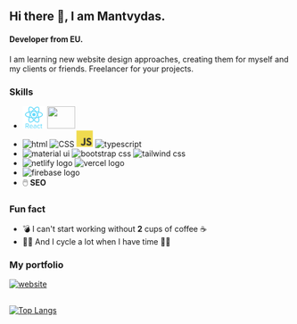 ## Hi there 👋, I am  Mantvydas.
#### Developer from EU.
I am learning new website design approaches, creating them for myself and my clients or friends.
Freelancer for your projects.

### Skills

- <img src="https://raw.githubusercontent.com/devicons/devicon/master/icons/react/react-original-wordmark.svg" alt="react" width="40" height="40"/>  <img src="https://upload.vectorlogo.zone/logos/nextjs/images/271afdac-aad3-4712-89fd-a25f63fd6dd4.svg" width="50" height="40" />
-  <img src="https://www.vectorlogo.zone/logos/w3_html5/w3_html5-icon.svg" alt="html" width="30" height="30" /> <img src="https://www.vectorlogo.zone/logos/w3_css/w3_css-icon.svg" alt="CSS" width="30" height="30" /> <img src="https://raw.githubusercontent.com/devicons/devicon/master/icons/javascript/javascript-original.svg" alt="JavaScript" width="30" height="30" /> <img src="https://www.vectorlogo.zone/logos/typescriptlang/typescriptlang-icon.svg" alt="typescript" width="30" height="30"/>
- <img src="https://seeklogo.com/images/M/material-ui-logo-5BDCB9BA8F-seeklogo.com.png" alt="material ui" width="30" height="30" /> <img src="https://www.vectorlogo.zone/logos/getbootstrap/getbootstrap-icon.svg" alt="bootstrap css" width="30" height="30" />  <img src="https://www.vectorlogo.zone/logos/tailwindcss/tailwindcss-icon.svg" alt="tailwind css" width="30" height="30" /> 
- <img src="https://www.vectorlogo.zone/logos/netlify/netlify-ar21.svg" width="60" height="40" alt="netlify logo" /> <img src="https://logovtor.com/wp-content/uploads/2020/10/vercel-inc-logo-vector.png" alt="vercel logo" width="60" height="40" />
- <img src="https://www.vectorlogo.zone/logos/firebase/firebase-ar21.svg" width="70" height="35" alt="firebase logo" />
- 🖱️ **SEO**


### Fun fact
- 💣 I can't start working without **2** cups of coffee ☕ 
- 🚴‍♂️ And I cycle a lot when I have time 🚴‍♂️


### My portfolio  
 [<img src='https://www.svgrepo.com/show/664/briefcase.svg' alt='website' height='40'>](https://mantvydas.dev/) 
 
 
 
 ##
[![Top Langs](https://github-readme-stats.vercel.app/api/top-langs/?username=Mancefas)](https://github.com/anuraghazra/github-readme-stats)



